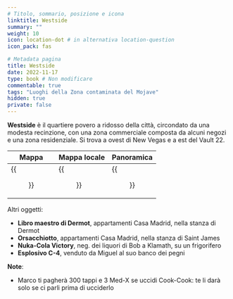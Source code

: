 ```yaml
---
# Titolo, sommario, posizione e icona
linktitle: Westside
summary: ""
weight: 10
icon: location-dot # in alternativa location-question
icon_pack: fas

# Metadata pagina
title: Westside
date: 2022-11-17
type: book # Non modificare
commentable: true
tags: "Luoghi della Zona contaminata del Mojave"
hidden: true
private: false
---
```


<div class="fnv">

**Westside** è il quartiere povero a ridosso della città, circondato da una modesta recinzione, con una zona commerciale composta da alcuni negozi e una zona residenziale. Si trova a ovest di New Vegas e a est del Vault 22.

| Mappa | Mappa locale    | Panoramica | 
| ----- | --- | ---------- |
|  {{<figure src="fnv/Miguels_Pawn_Shop_loc.webp">}}     | {{<figure src="fnv/Westside_map.webp">}}    | {{<figure src="fnv/Westside.webp">}}           |


Altri oggetti:
- **Libro maestro di Dermot**, appartamenti Casa Madrid, nella stanza di Dermot
- **Orsacchiotto**, appartamenti Casa Madrid, nella stanza di Saint James
- **Nuka-Cola Victory**, neg. dei liquori di Bob a Klamath, su un frigorifero
- **Esplosivo C-4**, venduto da Miguel al suo banco dei pegni

**Note**:
- Marco ti pagherà 300 tappi e 3 Med-X se uccidi Cook-Cook: te li darà solo se ci parli prima di ucciderlo

</div>

